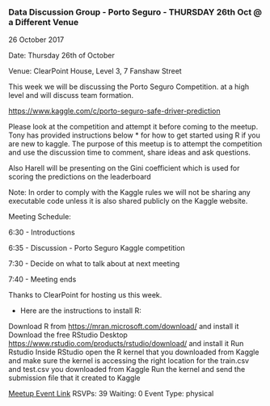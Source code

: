 ### Data Discussion Group - Porto Seguro - THURSDAY 26th Oct @ a Different Venue
26 October 2017

Date: Thursday 26th of October

Venue: ClearPoint House, Level 3, 7 Fanshaw Street

This week we will be discussing the Porto Seguro Competition. at a high level and will discuss team formation.

https://www.kaggle.com/c/porto-seguro-safe-driver-prediction

Please look at the competition and attempt it before coming to the meetup. Tony has provided instructions below * for how to get started using R if you are new to kaggle. The purpose of this meetup is to attempt the competition and use the discussion time to comment, share ideas and ask questions.

Also Harell will be presenting on the Gini coefficient which is used for scoring the predictions on the leaderboard

Note: In order to comply with the Kaggle rules we will not be sharing any executable code unless it is also shared publicly on the Kaggle website.

Meeting Schedule:

6:30 - Introductions

6:35 - Discussion - Porto Seguro Kaggle competition

7:30 - Decide on what to talk about at next meeting

7:40 - Meeting ends

Thanks to ClearPoint for hosting us this week.

* Here are the instructions to install R:

Download R from https://mran.microsoft.com/download/ and install it
Download the free RStudio Desktop https://www.rstudio.com/products/rstudio/download/ and install it
Run Rstudio
Inside RStudio open the R kernel that you downloaded from Kaggle and make sure the kernel is accessing the right location for the train.csv and test.csv you downloaded from Kaggle
Run the kernel and send the submission file that it created to Kaggle

[Meetup Event Link](https://www.meetup.com/Data-Science-Discussion-Auckland/events/241871344)
RSVPs: 39
Waiting: 0
Event Type: physical
